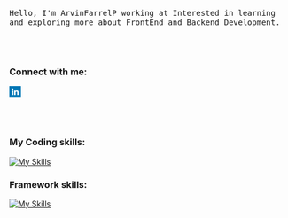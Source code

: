 <p>
  <!-- <img src="https://raw.githubusercontent.com/coderjojo/coderjojo/master/img/github.gif" width=100>
  <br><br> -->
  <samp>
    Hello, I'm ArvinFarrelP working at Interested in learning and exploring more about FrontEnd and Backend Development. 
  </samp>
</p>
<br></br>

### Connect with me:
<a href="https://www.linkedin.com/mwlite/in/arvin-farrel-pramuditya-477301233">
  <img align="left" alt="ArvinFarrelP Linkdin" width="21px" src="https://raw.githubusercontent.com/edent/SuperTinyIcons/099dc12b59179d07d534069bc8551718f786d91a/images/svg/linkedin.svg" />
</a><br></br>

<a href="">
  <img align="left" alt="" width="21px" src="https://skillicons.dev/icons?i=html,css,js,python)](https://skillicons.dev" />
</a><br></br>

### My Coding skills:
[![My Skills](https://skillicons.dev/icons?i=html,css,js,python)](https://skillicons.dev)
  
### Framework skills:
[![My Skills](https://skillicons.dev/icons?i=bootstrap,react&perline=3)](https://skillicons.dev)
